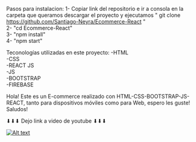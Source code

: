 
Pasos para instalacion:
1- Copiar link del repositorio e ir a consola en la carpeta que queramos descargar el proyecto y ejecutamos
" git clone https://github.com/Santiago-Neyra/Ecommerce-React " <br>
2- "cd Ecommerce-React" <br>
3- "npm install" <br>
4- "npm start" <br>

Teconologías utilizadas en este proyecto:
-HTML <br>
-CSS  <br>
-REACT JS <br>
-JS <br>
-BOOTSTRAP <br>
-FIREBASE 



Hola! Este es un E-commerce realizado con HTML-CSS-BOOTSTRAP-JS-REACT, tanto para dispositivos móviles como para Web, espero les guste! Saludos!

⬇⬇⬇ Dejo link a video de youtube ⬇⬇⬇

[![Alt text](https://img.youtube.com/vi/V_XnM-mkGls/0.jpg)](https://www.youtube.com/watch?v=V_XnM-mkGls)
